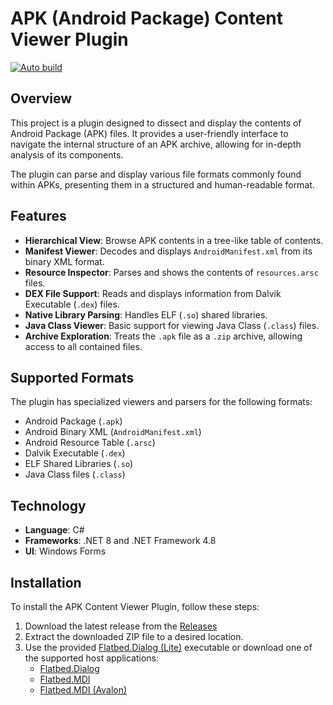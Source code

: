 # APK (Android Package) Content Viewer Plugin

[![Auto build](https://github.com/DKorablin/Plugin.ApkImageView/actions/workflows/release.yml/badge.svg)](https://github.com/DKorablin/Plugin.ApkImageView/actions)

## Overview

This project is a plugin designed to dissect and display the contents of Android Package (APK) files. It provides a user-friendly interface to navigate the internal structure of an APK archive, allowing for in-depth analysis of its components.

The plugin can parse and display various file formats commonly found within APKs, presenting them in a structured and human-readable format.

## Features

-   **Hierarchical View**: Browse APK contents in a tree-like table of contents.
-   **Manifest Viewer**: Decodes and displays `AndroidManifest.xml` from its binary XML format.
-   **Resource Inspector**: Parses and shows the contents of `resources.arsc` files.
-   **DEX File Support**: Reads and displays information from Dalvik Executable (`.dex`) files.
-   **Native Library Parsing**: Handles ELF (`.so`) shared libraries.
-   **Java Class Viewer**: Basic support for viewing Java Class (`.class`) files.
-   **Archive Exploration**: Treats the `.apk` file as a `.zip` archive, allowing access to all contained files.

## Supported Formats

The plugin has specialized viewers and parsers for the following formats:

-   Android Package (`.apk`)
-   Android Binary XML (`AndroidManifest.xml`)
-   Android Resource Table (`.arsc`)
-   Dalvik Executable (`.dex`)
-   ELF Shared Libraries (`.so`)
-   Java Class files (`.class`)

## Technology

-   **Language**: C#
-   **Frameworks**: .NET 8 and .NET Framework 4.8
-   **UI**: Windows Forms

## Installation
To install the APK Content Viewer Plugin, follow these steps:
1. Download the latest release from the [Releases](https://github.com/DKorablin/Plugin.ApkImageView/releases)
2. Extract the downloaded ZIP file to a desired location.
3. Use the provided [Flatbed.Dialog (Lite)](https://dkorablin.github.io/Flatbed-Dialog-Lite) executable or download one of the supported host applications:
	- [Flatbed.Dialog](https://dkorablin.github.io/Flatbed-Dialog)
	- [Flatbed.MDI](https://dkorablin.github.io/Flatbed-MDI)
	- [Flatbed.MDI (Avalon)](https://dkorablin.github.io/Flatbed-MDI-Avalon)